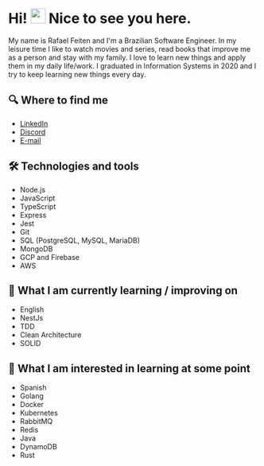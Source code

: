 # Hi! <img src="https://media.giphy.com/media/hvRJCLFzcasrR4ia7z/giphy.gif" width="30px"> Nice to see you here.

My name is Rafael Feiten and I'm a Brazilian Software Engineer.
In my leisure time I like to watch movies and series, read books that improve me as a person and stay with my family. I love to learn new things and apply them in my daily life/work. I graduated in Information Systems in 2020 and I try to keep learning new things every day.

## 🔍  Where to find me

- [LinkedIn](https://br.linkedin.com/in/rafaelfeiten)
- [Discord](https://discordapp.com/users/911056989201760257)
- [E-mail](mailto:rafael.feiten.dev@gmail.com)

## 🛠  Technologies and tools

- Node.js
- JavaScript
- TypeScript
- Express
- Jest
- Git
- SQL (PostgreSQL, MySQL, MariaDB)
- MongoDB
- GCP and Firebase
- AWS

## 📖  What I am currently learning / improving on
- English
- NestJs
- TDD
- Clean Architecture
- SOLID
## 👾  What I am interested in learning at some point
- Spanish
- Golang
- Docker
- Kubernetes
- RabbitMQ
- Redis
- Java
- DynamoDB
- Rust

